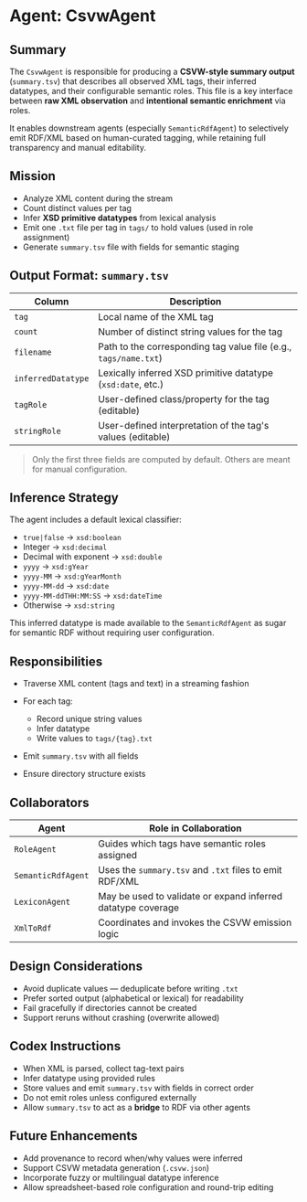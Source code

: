 
# Agent: CsvwAgent

## Summary

The `CsvwAgent` is responsible for producing a **CSVW-style summary output** (`summary.tsv`) that describes all observed XML tags, their inferred datatypes, and their configurable semantic roles. This file is a key interface between **raw XML observation** and **intentional semantic enrichment** via roles.

It enables downstream agents (especially `SemanticRdfAgent`) to selectively emit RDF/XML based on human-curated tagging, while retaining full transparency and manual editability.

## Mission

* Analyze XML content during the stream
* Count distinct values per tag
* Infer **XSD primitive datatypes** from lexical analysis
* Emit one `.txt` file per tag in `tags/` to hold values (used in role assignment)
* Generate `summary.tsv` file with fields for semantic staging

## Output Format: `summary.tsv`

| Column             | Description                                                      |
| ------------------ | ---------------------------------------------------------------- |
| `tag`              | Local name of the XML tag                                        |
| `count`            | Number of distinct string values for the tag                     |
| `filename`         | Path to the corresponding tag value file (e.g., `tags/name.txt`) |
| `inferredDatatype` | Lexically inferred XSD primitive datatype (`xsd:date`, etc.)     |
| `tagRole`          | User-defined class/property for the tag (editable)               |
| `stringRole`       | User-defined interpretation of the tag's values (editable)       |

> Only the first three fields are computed by default. Others are meant for manual configuration.

## Inference Strategy

The agent includes a default lexical classifier:

* `true|false` → `xsd:boolean`
* Integer → `xsd:decimal`
* Decimal with exponent → `xsd:double`
* `yyyy` → `xsd:gYear`
* `yyyy-MM` → `xsd:gYearMonth`
* `yyyy-MM-dd` → `xsd:date`
* `yyyy-MM-ddTHH:MM:SS` → `xsd:dateTime`
* Otherwise → `xsd:string`

This inferred datatype is made available to the `SemanticRdfAgent` as sugar for semantic RDF without requiring user configuration.

## Responsibilities

* Traverse XML content (tags and text) in a streaming fashion
* For each tag:

  * Record unique string values
  * Infer datatype
  * Write values to `tags/{tag}.txt`
* Emit `summary.tsv` with all fields
* Ensure directory structure exists

## Collaborators

| Agent              | Role in Collaboration                                        |
| ------------------ | ------------------------------------------------------------ |
| `RoleAgent`        | Guides which tags have semantic roles assigned               |
| `SemanticRdfAgent` | Uses the `summary.tsv` and `.txt` files to emit RDF/XML      |
| `LexiconAgent`     | May be used to validate or expand inferred datatype coverage |
| `XmlToRdf`         | Coordinates and invokes the CSVW emission logic              |

## Design Considerations

* Avoid duplicate values — deduplicate before writing `.txt`
* Prefer sorted output (alphabetical or lexical) for readability
* Fail gracefully if directories cannot be created
* Support reruns without crashing (overwrite allowed)

## Codex Instructions

* When XML is parsed, collect tag-text pairs
* Infer datatype using provided rules
* Store values and emit `summary.tsv` with fields in correct order
* Do not emit roles unless configured externally
* Allow `summary.tsv` to act as a **bridge** to RDF via other agents

## Future Enhancements

* Add provenance to record when/why values were inferred
* Support CSVW metadata generation (`.csvw.json`)
* Incorporate fuzzy or multilingual datatype inference
* Allow spreadsheet-based role configuration and round-trip editing

